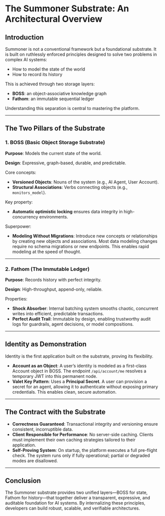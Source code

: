 # The Summoner Substrate: An Architectural Overview

## Introduction

Summoner is not a conventional framework but a foundational substrate. It is built on ruthlessly enforced principles designed to solve two problems in complex AI systems:

* How to model the state of the world
* How to record its history

This is achieved through two storage layers:

* **BOSS**: an object-associative knowledge graph
* **Fathom**: an immutable sequential ledger

Understanding this separation is central to mastering the platform.

---

## The Two Pillars of the Substrate

### 1. BOSS (Basic Object Storage Substrate)

**Purpose**: Models the current state of the world.

**Design**: Expressive, graph-based, durable, and predictable.

Core concepts:

* **Versioned Objects**: Nouns of the system (e.g., AI Agent, User Account).
* **Structural Associations**: Verbs connecting objects (e.g., `monitors_model`).

Key property:

* **Automatic optimistic locking** ensures data integrity in high-concurrency environments.

Superpower:

* **Modeling Without Migrations**: Introduce new concepts or relationships by creating new objects and associations. Most data modeling changes require no schema migrations or new endpoints. This enables rapid modeling at the speed of thought.

---

### 2. Fathom (The Immutable Ledger)

**Purpose**: Records history with perfect integrity.

**Design**: High-throughput, append-only, reliable.

Properties:

* **Shock Absorber**: Internal batching system smooths chaotic, concurrent writes into efficient, predictable transactions.
* **Perfect Audit Trail**: Immutable by design, enabling trustworthy audit logs for guardrails, agent decisions, or model compositions.

---

## Identity as Demonstration

Identity is the first application built on the substrate, proving its flexibility.

* **Account as an Object**: A user’s identity is modeled as a first-class Account object in BOSS. The endpoint `/api/account/me` resolves a temporary JWT into this permanent node.
* **Valet Key Pattern**: Uses a **Principal Secret**. A user can provision a secret for an agent, allowing it to authenticate without exposing primary credentials. This enables clean, secure automation.

---

## The Contract with the Substrate

* **Correctness Guaranteed**: Transactional integrity and versioning ensure consistent, incorruptible data.
* **Client Responsible for Performance**: No server-side caching. Clients must implement their own caching strategies tailored to their application.
* **Self-Proving System**: On startup, the platform executes a full pre-flight check. The system runs only if fully operational; partial or degraded modes are disallowed.

---

## Conclusion

The Summoner substrate provides two unified layers—BOSS for state, Fathom for history—that together deliver a transparent, expressive, and auditable foundation for AI systems. By internalizing these principles, developers can build robust, scalable, and verifiable architectures.
